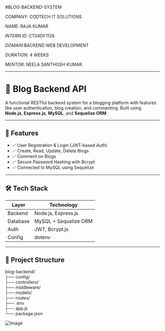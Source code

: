 #BLOG-BACKEND-SYSTEM

*COMPANY*: CODTECH IT SOLUTIONS

*NAME*: RAJA KUMAR

*INTERN ID*: CT04DF1126

*DOMAIN*:BACKEND WEB DEVELOPMENT

*DURATION*: 4 WEEKS

*MENTOR*: NEELA SANTHOSH KUMAR

------------------------------------------------------------------------------------------

# 📝 Blog Backend API

A functional RESTful backend system for a blogging platform with features like user authentication, blog creation, and commenting. Built using **Node.js**, **Express.js**, **MySQL**, and **Sequelize ORM**.

---

## 🚀 Features

- ✅ User Registration & Login (JWT-based Auth)
- ✅ Create, Read, Update, Delete Blogs
- ✅ Comment on Blogs
- ✅ Secure Password Hashing with Bcrypt
- ✅ Connected to MySQL using Sequelize

---

## 🛠 Tech Stack

| Layer       | Technology            |
|-------------|------------------------|
| Backend     | Node.js, Express.js    |
| Database    | MySQL + Sequelize ORM  |
| Auth        | JWT, Bcrypt.js         |
| Config      | dotenv                 |

---

## 📁 Project Structure

blog-backend/<br/>
├── config/<br/>
├── controllers/<br/>
├── middleware/<br/>
├── models/<br/>
├── routes/<br/>
├── .env<br/>
├── app.js<br/>
└── package.json

![Image](https://github.com/user-attachments/assets/27421299-b3a4-4e76-8083-1107a241da96)
